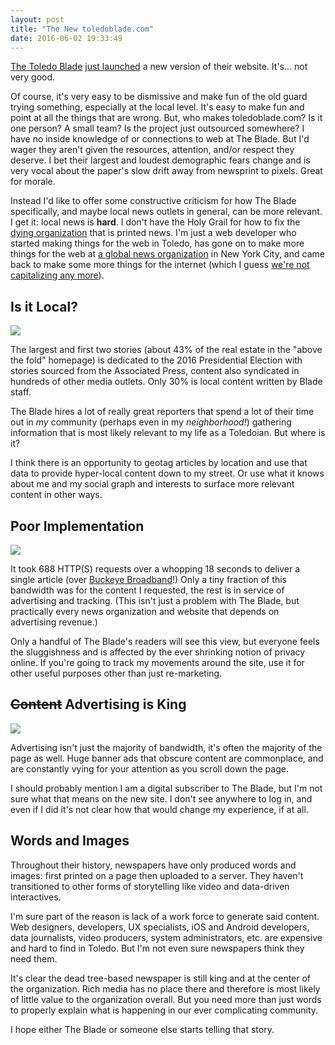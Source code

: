 ```yaml
---
layout: post
title: "The New toledoblade.com"
date: 2016-06-02 19:33:49
---
```


[The Toledo Blade](http://www.toledoblade.com/) [just launched](http://www.toledoblade.com/business/2016/06/02/Blade-s-new-website-about-to-launch.html) a new version of their website. It's... not very good.

Of course, it's very easy to be dismissive and make fun of the old guard trying something, especially at the local level. It's easy to make fun and point at all the things that are wrong. But, who makes toledoblade.com? Is it one person? A small team? Is the project just outsourced somewhere? I have no inside knowledge of or connections to web at The Blade. But I'd wager they aren't given the resources, attention, and/or respect they deserve. I bet their largest and loudest demographic fears change and is very vocal about the paper's slow drift away from newsprint to pixels. Great for morale.

Instead I'd like to offer some constructive criticism for how The Blade specifically, and maybe local news outlets in general, can be more relevant. I get it: local news is __hard__. I don't have the Holy Grail for how to fix the [dying organization](https://en.wikipedia.org/wiki/Decline_of_newspapers) that is printed news. I'm just a web developer who started making things for the web in Toledo, has gone on to make more things for the web at [a global news organization](http://bloomberg.com) in New York City, and came back to make some more things for the internet (which I guess [we're not capitalizing any more](http://www.nytimes.com/2016/05/25/business/media/internet-to-be-lowercase-in-new-york-times-and-associated-press.html?_r=0)).

## Is it Local?

![](http://cl.ly/gM0K/Screen%20Shot%202016-06-02%20at%208.04.02%20PM.jpg)

The largest and first two stories (about 43% of the real estate in the "above the fold" homepage) is dedicated to the 2016 Presidential Election with stories sourced from the Associated Press, content also syndicated in hundreds of other media outlets. Only 30% is local content written by Blade staff.

The Blade hires a lot of really great reporters that spend a lot of their time out in _my_ community (perhaps even in my _neighborhood!_) gathering information that is most likely relevant to my life as a Toledoian. But where is it?

I think there is an opportunity to geotag articles by location and use that data to provide hyper-local content down to my street. Or use what it knows about me and my social graph and interests to surface more relevant content in other ways.

## Poor Implementation

![](http://cl.ly/gM78/Screen%20Shot%202016-06-02%20at%202.51.58%20PM.png)

It took 688 HTTP(S) requests over a whopping 18 seconds to deliver a single article (over [Buckeye Broadband](http://www.buckeyecablesystem.com/index.html)!) Only a tiny fraction of this bandwidth was for the content I requested, the rest is in service of advertising and tracking. (This isn't just a problem with The Blade, but practically every news organization and website that depends on advertising revenue.)

Only a handful of The Blade's readers will see this view, but everyone feels the sluggishness and is affected by the ever shrinking notion of privacy online. If you're going to track my movements around the site, use it for other useful purposes other than just re-marketing.

## <del>Content</del> Advertising is King

![](http://cl.ly/gLZZ/Screen%20Shot%202016-06-02%20at%202.51.38%20PM.jpg)

Advertising isn't just the majority of bandwidth, it's often the majority of the page as well. Huge banner ads that obscure content are commonplace, and are constantly vying for your attention as you scroll down the page.

I should probably mention I am a digital subscriber to The Blade, but I'm not sure what that means on the new site. I don't see anywhere to log in, and even if I did it's not clear how that would change my experience, if at all.

## Words and Images

Throughout their history, newspapers have only produced words and images: first printed on a page then uploaded to a server. They haven't transitioned to other forms of storytelling like video and data-driven interactives.

I'm sure part of the reason is lack of a work force to generate said content. Web designers, developers, UX specialists, iOS and Android developers, data journalists, video producers, system administrators, etc. are expensive and hard to find in Toledo. But I'm not even sure newspapers think they need them.

It's clear the dead tree-based newspaper is still king and at the center of the organization. Rich media has no place there and therefore is most likely of little value to the organization overall. But you need more than just words to properly explain what is happening in our ever complicating community.

I hope either The Blade or someone else starts telling that story.
